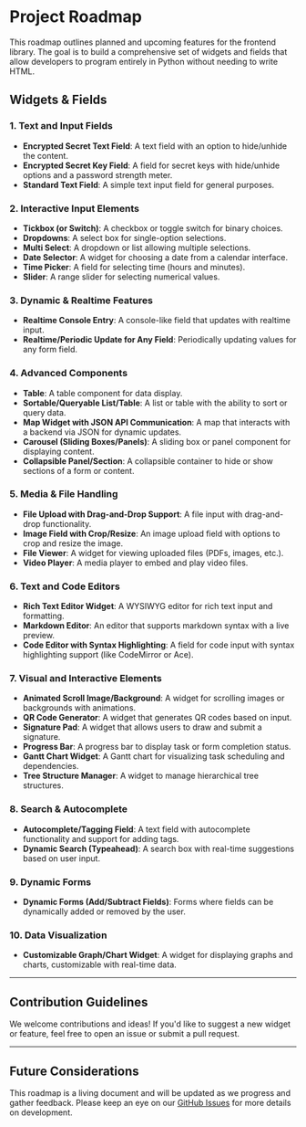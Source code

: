 # Project Roadmap

This roadmap outlines planned and upcoming features for the frontend library. The goal is to build a comprehensive set of widgets and fields that allow developers to program entirely in Python without needing to write HTML.

## Widgets & Fields

### 1. Text and Input Fields
- **Encrypted Secret Text Field**: A text field with an option to hide/unhide the content.
- **Encrypted Secret Key Field**: A field for secret keys with hide/unhide options and a password strength meter.
- **Standard Text Field**: A simple text input field for general purposes.

### 2. Interactive Input Elements
- **Tickbox (or Switch)**: A checkbox or toggle switch for binary choices.
- **Dropdowns**: A select box for single-option selections.
- **Multi Select**: A dropdown or list allowing multiple selections.
- **Date Selector**: A widget for choosing a date from a calendar interface.
- **Time Picker**: A field for selecting time (hours and minutes).
- **Slider**: A range slider for selecting numerical values.

### 3. Dynamic & Realtime Features
- **Realtime Console Entry**: A console-like field that updates with realtime input.
- **Realtime/Periodic Update for Any Field**: Periodically updating values for any form field.

### 4. Advanced Components
- **Table**: A table component for data display.
- **Sortable/Queryable List/Table**: A list or table with the ability to sort or query data.
- **Map Widget with JSON API Communication**: A map that interacts with a backend via JSON for dynamic updates.
- **Carousel (Sliding Boxes/Panels)**: A sliding box or panel component for displaying content.
- **Collapsible Panel/Section**: A collapsible container to hide or show sections of a form or content.

### 5. Media & File Handling
- **File Upload with Drag-and-Drop Support**: A file input with drag-and-drop functionality.
- **Image Field with Crop/Resize**: An image upload field with options to crop and resize the image.
- **File Viewer**: A widget for viewing uploaded files (PDFs, images, etc.).
- **Video Player**: A media player to embed and play video files.

### 6. Text and Code Editors
- **Rich Text Editor Widget**: A WYSIWYG editor for rich text input and formatting.
- **Markdown Editor**: An editor that supports markdown syntax with a live preview.
- **Code Editor with Syntax Highlighting**: A field for code input with syntax highlighting support (like CodeMirror or Ace).

### 7. Visual and Interactive Elements
- **Animated Scroll Image/Background**: A widget for scrolling images or backgrounds with animations.
- **QR Code Generator**: A widget that generates QR codes based on input.
- **Signature Pad**: A widget that allows users to draw and submit a signature.
- **Progress Bar**: A progress bar to display task or form completion status.
- **Gantt Chart Widget**: A Gantt chart for visualizing task scheduling and dependencies.
- **Tree Structure Manager**: A widget to manage hierarchical tree structures.

### 8. Search & Autocomplete
- **Autocomplete/Tagging Field**: A text field with autocomplete functionality and support for adding tags.
- **Dynamic Search (Typeahead)**: A search box with real-time suggestions based on user input.

### 9. Dynamic Forms
- **Dynamic Forms (Add/Subtract Fields)**: Forms where fields can be dynamically added or removed by the user.

### 10. Data Visualization
- **Customizable Graph/Chart Widget**: A widget for displaying graphs and charts, customizable with real-time data.

---

## Contribution Guidelines

We welcome contributions and ideas! If you'd like to suggest a new widget or feature, feel free to open an issue or submit a pull request.

---

## Future Considerations

This roadmap is a living document and will be updated as we progress and gather feedback. Please keep an eye on our [GitHub Issues](https://github.com/your-repo/issues) for more details on development.
